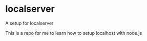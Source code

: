 # localserver
A setup for localserver

This is a repo for me to learn how to setup localhost with node.js
